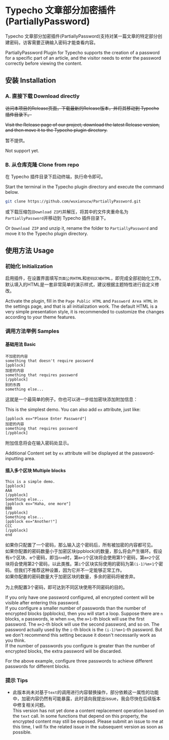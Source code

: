 # Typecho 文章部分加密插件(PartiallyPassword)

Typecho 文章部分加密插件(PartiallyPassword)支持对某一篇文章的特定部分创建密码，访客需要正确输入密码才能查看内容。

PartiallyPassword Plugin for Typecho supports the creation of a password for a specific part of an article, and the visitor needs to enter the password correctly before viewing the content.

## 安装 Installation

### A. 直接下载 Download directly

~~访问本项目的Release页面，下载最新的Release版本，并将其移动到 Typecho 插件目录下。~~

~~Visit the Release page of our project, download the latest Release version, and then move it to the Typecho plugin directory.~~

暂不提供。

Not support yet.

### B. 从仓库克隆 Clone from repo

在 Typecho 插件目录下启动终端，执行命令即可。

Start the terminal in the Typecho plugin directory and execute the command below.

```bash
git clone https://github.com/wuxianucw/PartiallyPassword.git
```

或下载压缩包(`Download ZIP`)并解压，将其中的文件夹重命名为`PartiallyPassword`并移动到 Typecho 插件目录下。

Or `Download ZIP` and unzip it, rename the folder to `PartiallyPassword` and move it to the Typecho plugin directory.

## 使用方法 Usage

### 初始化 Initialization

启用插件，在设置界面填写`页面公共HTML`和`密码区域HTML`，即完成全部初始化工作。默认填入的HTML是一套非常简单的演示样式，建议根据主题特性进行自定义修改。

Activate the plugin, fill in the `Page Public HTML` and `Password Area HTML` in the settings page, and that is all initialization work. The default HTML is a very simple presentation style, it is recommended to customize the changes according to your theme features.

### 调用方法举例 Samples

#### 基础用法 Basic

```text
不加密的内容
something that doesn't require password
[ppblock]
加密的内容
something that requires password
[/ppblock]
别的东西
something else...
```

这就是一个最简单的例子。你也可以进一步给加密块添加附加信息：

This is the simplest demo. You can also add `ex` attribute, just like:

```text
[ppblock ex="Please Enter Password"]
加密的内容
something that requires password
[/ppblock]
```

附加信息将会在输入密码处显示。

Additional Content set by `ex` attribute will be displayed at the password-inputting area.

#### 插入多个区块 Multiple blocks

```text
This is a simple demo.
[ppblock]
AAA
[/ppblock]
Something else...
[ppblock ex="Haha, one more"]
BBB
[/ppblock]
Something else...
[ppblock ex="Another!"]
CCC
[/ppblock]
end
```

如果你只配置了一个密码，那么输入这个密码后，所有被加密的内容都可见。  
如果你配置的密码数量小于加密区块(ppblock)的数量，那么将会产生循环。假设有`n`个区块、`m`个密码，即当`n>m`时，第`m+1`个区块将会使用第1个密码，第`m+2`个区块将会使用第2个密码，以此类推。第`i`个区块实际使用的密码为第`(i-1)%m+1`个密码。但我们不推荐这种设置，因为它并不一定能够正常工作。  
如果你配置的密码数量大于加密区块的数量，多余的密码将被舍弃。

为上例配置3个密码，即可达到不同区块使用不同密码的目的。

If you only have one password configured, all encrypted content will be visible after entering this password.  
If you configure a smaller number of passwords than the number of encrypted blocks (ppblocks), then you will start a loop. Suppose there are `n` blocks, `m` passwords, ie when `n>m`, the `m+1`-th block will use the first password. The `m+2`-th block will use the second password, and so on. The password actually used by the `i`-th block is the `(i-1)%m+1`-th password. But we don't recommend this setting because it doesn't necessarily work as you think.  
If the number of passwords you configure is greater than the number of encrypted blocks, the extra password will be discarded.

For the above example, configure three passwords to achieve different passwords for different blocks.

### 提示 Tips

- 此版本尚未对基于`text`的调用进行内容替换操作，部分依赖这一属性的功能中，加密内容仍然有可能暴露，此时请向我提出issue，我会尽快在后续版本中修复相关问题。  
This version has not yet done a content replacement operation based on the `text` call. In some functions that depend on this property, the encrypted content may still be exposed. Please submit an issue to me at this time, I will fix the related issue in the subsequent version as soon as possible.
